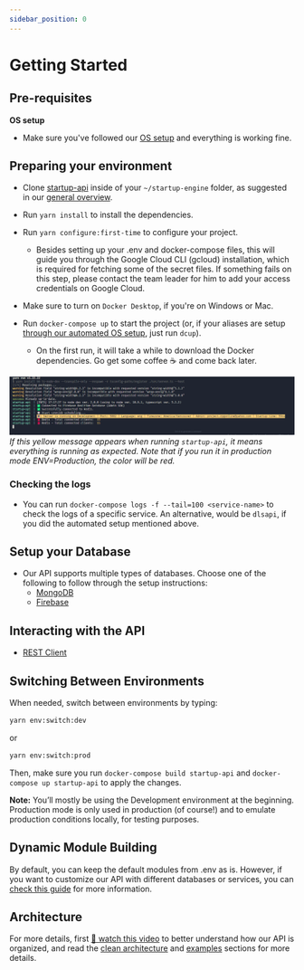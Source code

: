 ```yaml
---
sidebar_position: 0
---
```


# Getting Started

## Pre-requisites

**OS setup**

 - Make sure you've followed our [OS setup](../os/os-setup.md) and everything is working fine.

## Preparing your environment

- Clone [startup-api](https://github.com/startup-bootstrap-engine/startup-api) inside of your `~/startup-engine` folder, as suggested in our [general overview](../general-overview/getting-started.md).

- Run `yarn install` to install the dependencies.

- Run `yarn configure:first-time` to configure your project.
  - Besides setting up your .env and docker-compose files, this will guide you through the Google Cloud CLI (gcloud) installation, which is required for fetching some of the secret files. If something fails on this step, please contact the team leader for him to add your access credentials on Google Cloud.

- Make sure to turn on `Docker Desktop`, if you're on Windows or Mac.

- Run `docker-compose up` to start the project (or, if your aliases are setup [through our automated OS setup](../os/automated-os-setup.md), just run `dcup`).
  - On the first run, it will take a while to download the Docker dependencies. Go get some coffee ☕ and come back later.

![API Running](./img/api-running.png)
_If this yellow message appears when running `startup-api`, it means everything is running as expected. Note that if you run it in production mode ENV=Production, the color will be red._


### Checking the logs

- You can run `docker-compose logs -f --tail=100 <service-name>` to check the logs of a specific service. An alternative, would be `dlsapi`, if you did the automated setup mentioned above.

## Setup your Database

- Our API supports multiple types of databases. Choose one of the following to follow through the setup instructions:
  - [MongoDB](./databases/robo3t.md)
  - [Firebase](./databases/firebase.md)

## Interacting with the API

- [REST Client](./REST-client.mdx)

## Switching Between Environments

When needed, switch between environments by typing:

```bash
yarn env:switch:dev
```

or

```bash
yarn env:switch:prod
```
Then, make sure you run `docker-compose build startup-api` and `docker-compose up startup-api` to apply the changes.

**Note:** You’ll mostly be using the Development environment at the beginning. Production mode is only used in production (of course!) and to emulate production conditions locally, for testing purposes.

## Dynamic Module Building

By default, you can keep the default modules from .env as is. However, if you want to customize our API with different databases or services, you can [check this guide](./dynamic-module-building.md) for more information.


## Architecture

For more details, first [🎥 watch this video](https://www.youtube.com/watch?v=UOgEzvrsHOs) to better understand how our API is organized, and read the [clean architecture](./architecture/clean-architecture.md) and [examples](./architecture/examples.md) sections for more details.
